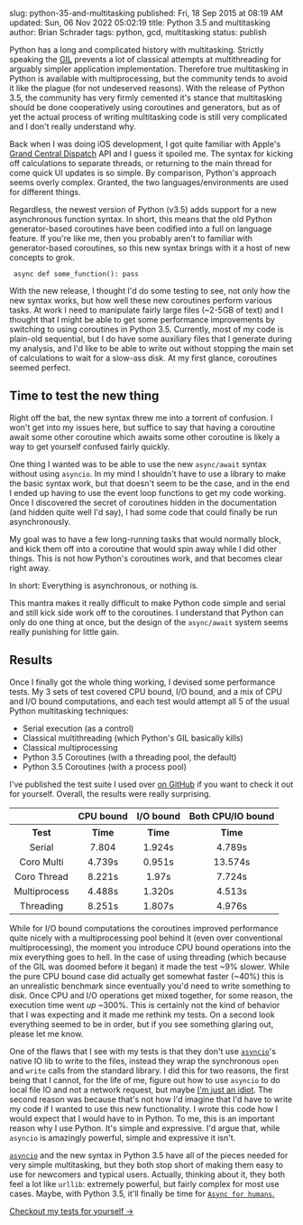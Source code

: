 slug: python-35-and-multitasking
published: Fri, 18 Sep 2015 at 08:19 AM
updated: Sun, 06 Nov 2022 05:02:19 
title: Python 3.5 and multitasking
author: Brian Schrader
tags: python, gcd, multitasking
status: publish 

Python has a long and complicated history with multitasking. Strictly speaking
the [GIL][1] prevents a lot of classical attempts at multithreading for
arguably simpler application implementation. Therefore true multitasking in Python 
is available with multiprocessing, but the community tends to avoid it like the 
plague (for not undeserved reasons). With the release of Python 3.5, the community 
has very firmly cemented it's stance that multitasking should be done cooperatively 
using coroutines and generators, but as of yet the actual process of writing
multitasking code is still very complicated and I don't really understand why.

[1]: http://www.dabeaz.com/GIL/

Back when I was doing iOS development, I got quite familiar with
Apple's [Grand Central Dispatch][2] API and I guess it spoiled me. The syntax
for kicking off calculations to separate threads, or returning to the main
thread for come quick UI updates is so simple. By comparison, Python's approach
seems overly complex. Granted, the two languages/environments are used
for different things. 

[2]: https://en.wikipedia.org/wiki/Grand_Central_Dispatch

Regardless, the newest version of Python (v3.5) adds support for a new
asynchronous function syntax. In short, this means that the old Python 
generator-based coroutines have been codified into a full on language feature. 
If you're like me, then you probably aren't to familiar with generator-based
coroutines, so this new syntax brings with it a host of new concepts to grok.

<code class='python'><pre>
    async def some_function():
        pass
</pre></code>

With the new release, I thought I'd do some testing to see, not only how the
new syntax works, but how well these new coroutines perform various tasks. At
work I need to manipulate fairly large files (~2-5GB of text) and I thought 
that I might be able to get some performance improvements by switching to using 
coroutines in Python 3.5. Currently, most of my code is plain-old sequential,
but I do have some auxiliary files that I generate during my analysis, and I'd 
like to be able to write out without stopping the main set of calculations to
wait for a slow-ass disk. At my first glance, coroutines seemed perfect.

Time to test the new thing
--------------------------

Right off the bat, the new syntax threw me into a torrent of confusion. I won't
get into my issues here, but suffice to say that having a coroutine
await some other coroutine which awaits some other coroutine is likely a way to 
get yourself confused fairly quickly.

One thing I wanted was to be able to use the new `async/await` syntax without
using `asyncio`. In my mind I shouldn't have to use a library to make the basic
syntax work, but that doesn't seem to be the case, and in the end I ended up having 
to use the event loop functions to get my code working. Once I discovered the 
secret of coroutines hidden in the documentation (and hidden quite well I'd say), 
I had some code that could finally be run asynchronously. 

My goal was to have a few long-running tasks that would normally block, and
kick them off into a coroutine that would spin away while I did other things.
This is not how Python's coroutines work, and that becomes clear right away.

In short: Everything is asynchronous, or nothing is.

This mantra makes it really difficult to make Python code simple and serial and
still kick side work off to the coroutines. I understand that Python can only
do one thing at once, but the design of the `async/await` system seems really
punishing for little gain. 

Results
-------

Once I finally got the whole thing working, I devised some performance tests.
My 3 sets of test covered CPU bound, I/O bound, and a mix of CPU and I/O bound
computations, and each test would attempt all 5 of the usual Python
multitasking techniques: 

- Serial execution (as a control)
- Classical multithreading (which Python's GIL basically kills)
- Classical multiprocessing
- Python 3.5 Coroutines (with a threading pool, the default)
- Python 3.5 Coroutines (with a process pool)

I've published the test suite I used over [on GitHub][4] if you want to check
it out for yourself. Overall, the results were really surprising.

[4]: https://github.com/Sonictherocketman/python3.5_coro_testing

<center>
    <style type="text/css" scoped>td,th {text-align: center;}</style>
    <table cellspacing='12'>
        <tr>
            <th></th>
            <th>CPU bound</th>
            <th>I/O bound</th>
            <th>Both CPU/IO bound</th>
        </tr>
        <tr>
            <th>Test</th>
            <th>Time</th>
            <th>Time</th>
            <th>Time</th>
        </tr>
        <tr>
            <td>Serial</td>
            <td>7.804</td>
            <td>1.924s</td>
            <td>4.789s</td>
        </tr>
        <tr>
            <td>Coro Multi</td>
            <td>4.739s</td>
            <td>0.951s</td>
            <td>13.574s</td>
        </tr>
            <td>Coro Thread</td>
            <td>8.221s</td>
            <td>1.97s</td>
            <td>7.724s</td>
        </tr>
        <tr>
            <td>Multiprocess</td>
            <td>4.488s</td>
            <td>1.320s</td>
            <td>4.513s</td>
        </tr>
        <tr>
            <td>Threading</td>
            <td>8.251s</td>
            <td>1.807s</td>
            <td>4.976s</td>
        </tr>
    </table>
</center>

While for I/O bound computations the coroutines improved performance quite
nicely with a multiprocessing pool behind it (even over conventional
multiprocessing), the moment you introduce CPU bound operations into the mix
everything goes to hell. In the case of using threading (which because of the
GIL was doomed before it began) it made the test ~9% slower. While the pure CPU
bound case did actually get somewhat faster (~40%) this is an unrealistic
benchmark since eventually you'd need to write something to disk. Once CPU 
and I/O operations get mixed together, for some reason, the execution time went 
*up* ~300%. This is certainly not the kind of behavior that I was expecting and 
it made me rethink my tests. On a second look everything seemed to be in order, 
but if you see something glaring out, please let me know.

One of the flaws that I see with my tests is that they don't use [`asyncio`][3]'s
native IO lib to write to the files, instead they wrap the synchronous `open`
and `write` calls from the standard library. I did this for two reasons, the
first being that I cannot, for the life of me, figure out how to use `asyncio`
to do local file IO and not a network request, but maybe [I'm just an idiot][5]. 
The second reason was because that's not how I'd imagine that I'd have to write
my code if I wanted to use this new functionality. I wrote this code how I
would expect that I would have to in Python. To me, this is an important reason
why I use Python. It's simple and expressive. I'd argue that, while `asyncio`
is amazingly powerful, simple and expressive it isn't. 

[5]: https://twitter.com/sonicrocketman/status/471673517465800704

[`asyncio`][3] and the new syntax in Python 3.5 have all of the pieces needed for 
very simple multitasking, but they both stop short of making them easy to use for 
newcomers and typical users. Actually, thinking about it, they both feel a lot 
like  `urllib`: extremely powerful, but fairly complex for most use cases. Maybe, 
with  Python 3.5, it'll finally be time for [`Async for humans`.][6] 

[3]: https://docs.python.org/3.5/library/asyncio.html
[6]: http://docs.python-requests.org/en/latest/

<script src="http://brianschrader.com/bin/highlight.min.js"></script>
<link rel="stylesheet" href="http://brianschrader.com/bin/highlight.default.min.css">
<script>hljs.initHighlightingOnLoad();</script>

[Checkout my tests for yourself
&#8594;](https://github.com/Sonictherocketman/python3.5_coro_testing)


